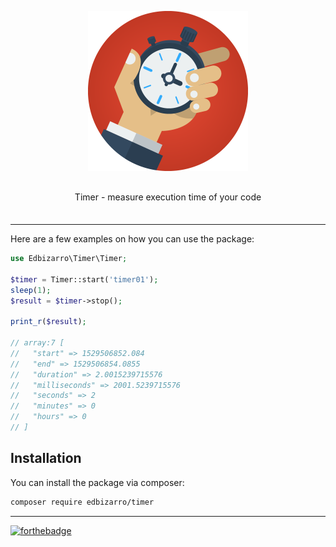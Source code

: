 <p align="center">
    <img src="https://raw.githubusercontent.com/edbizarro/timer/master/stopwatch.png">
</p>
<p align="center" style="margin: 30px 0 35px;">Timer - measure execution time of your code</p>


---

Here are a few examples on how you can use the package:

```php
use Edbizarro\Timer\Timer;

$timer = Timer::start('timer01');
sleep(1);
$result = $timer->stop();

print_r($result);

// array:7 [                                                                                                                                                                                                
//   "start" => 1529506852.084                                                                                                                                                                              
//   "end" => 1529506854.0855                                                                                                                                                                               
//   "duration" => 2.0015239715576                                                                                                                                                                          
//   "milliseconds" => 2001.5239715576                                                                                                                                                                      
//   "seconds" => 2                                                                                                                                                                                         
//   "minutes" => 0                                                                                                                                                                                         
//   "hours" => 0                                                                                                                                                                                           
// ]    
```

## Installation

You can install the package via composer:

``` bash
composer require edbizarro/timer
```

---

[![forthebadge](http://forthebadge.com/images/badges/contains-cat-gifs.svg)](http://forthebadge.com)
